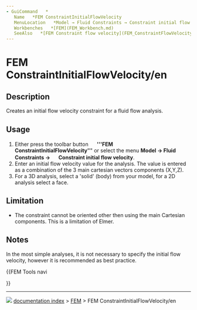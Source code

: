 ```yaml
---
- GuiCommand   *
   Name   *FEM ConstraintInitialFlowVelocity
   MenuLocation   *Model → Fluid Constraints → Constraint initial flow velocity
   Workbenches   *[FEM](FEM_Workbench.md)
   SeeAlso   *[FEM Constraint flow velocity](FEM_ConstraintFlowVelocity.md), [FEM Constraint initial pressure](FEM_ConstraintInitialPressure.md)
---
```


# FEM ConstraintInitialFlowVelocity/en

## Description

Creates an initial flow velocity constraint for a fluid flow analysis.

## Usage

1.  Either press the toolbar button **<img src="images/FEM_ConstraintInitialFlowVelocity.svg" width=16px> '''FEM ConstraintInitialFlowVelocity'''** or select the menu **Model → Fluid Constraints → <img src="images/FEM_ConstraintInitialFlowVelocity.svg" width=16px> Constraint initial flow velocity**.
2.  Enter an initial flow velocity value for the analysis. The value is entered as a combination of the 3 main cartesian vectors components (X,Y,Z).
3.  For a 3D analysis, select a \'solid\' (body) from your model, for a 2D analysis select a face.

## Limitation

-   The constraint cannot be oriented other then using the main Cartesian components. This is a limitation of Elmer.

## Notes

In the most simple analyses, it is not necessary to specify the initial flow velocity, however it is recommended as best practice.





{{FEM Tools navi

}}



---
![](images/Right_arrow.png) [documentation index](../README.md) > [FEM](Category_FEM.md) > FEM ConstraintInitialFlowVelocity/en
